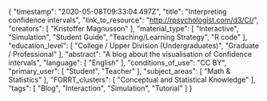 {
    "timestamp": "2020-05-08T09:33:04.497Z",
    "title": "Interpreting confidence intervals",
    "link_to_resource": "http://rpsychologist.com/d3/CI/",
    "creators": [
        "Kristoffer Magnusson"
    ],
    "material_type": [
        "Interactive",
        "Simulation",
        "Student Guide",
        "Teaching/Learning Strategy",
        "R code"
    ],
    "education_level": [
        "College / Upper Division (Undergraduates)",
        "Graduate / Professional"
    ],
    "abstract": "A blog about the visualisation of Confidence intervals",
    "language": [
        "English"
    ],
    "conditions_of_use": "CC BY",
    "primary_user": [
        "Student",
        "Teacher"
    ],
    "subject_areas": [
        "Math & Statistics"
    ],
    "FORRT_clusters": [
        "Conceptual and Statistical Knowledge"
    ],
    "tags": [
        "Blog",
        "Interaction",
        "Simulation",
        "Tutorial"
    ]
}